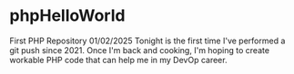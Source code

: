 # phpHelloWorld
First PHP Repository
01/02/2025
Tonight is the first time I've performed a git push since 2021. Once I'm back and cooking, I'm hoping to create workable PHP code that can help me in my DevOp career.